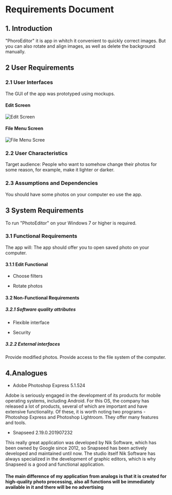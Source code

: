 # Requirements Document
## 1. Introduction
"PhoroEditor" it is app in whitch it convenient to quickly correct images. But you can also rotate and align images, as well as delete the background manually.


##  2 User Requirements


###  2.1 User Interfaces
The GUI of the app was prototyped using mockups.

#### Edit Screen

![Edit Screen](https://github.com/B1nvoker/-photo_editor/blob/master/docs/Mockups/Editscreen.png)

#### File Menu Screen

![File Menu Scree](https://github.com/B1nvoker/-photo_editor/blob/master/docs/Mockups/FileMenuScreen.png)


###  2.2 User Characteristics
Target audience: 
People who want to somehow change their photos for some reason, for example, make it 
lighter or darker.

###  2.3 Assumptions and Dependencies
You should have some photos on your computer еo use the app.

##  3 System Requirements
To run "PhotoEditor" on your Windows 7 or higher is required.

###  3.1 Functional Requirements
The app will: 
The app should offer you to open saved photo on your computer.
####  3.1.1 Edit Functional

  * Choose filters
  
  * Rotate photos
  
####  3.2 Non-Functional Requirements
  ##### 3.2.1 Software quality attributes
   
   * Flexible interface
   
   * Security
  ##### 3.2.2 External interfaces
  Provide modified photos. Provide access to the file system of the computer.
   
## 4.Analogues


* Adobe Photoshop Express 5.1.524  

Adobe is seriously engaged in the development of its products for mobile operating systems, including Android. For this OS, the company has released a lot of products, several of which are important and have extensive functionality. Of these, it is worth noting two programs - Photoshop Express and Photoshop Lightroom. They offer many features and tools.

* Snapseed 2.19.0.201907232


This really great application was developed by Nik Software, which has been owned by Google since 2012, so Snapseed has been actively developed and maintained until now. The studio itself Nik Software has always specialized in the development of graphic editors, which is why Snapseed is a good and functional application.


#### The main difference of my application from analogs is that it is created for high-quality photo processing, also all functions will be immediately available in it and there will be no advertising

